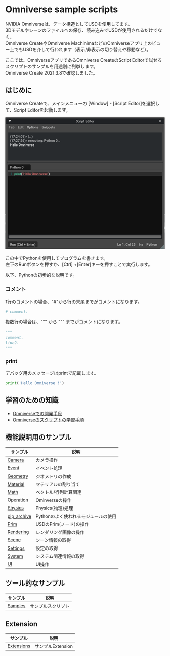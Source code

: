 # Omniverse sample scripts

NVIDIA Omniverseは、データ構造としてUSDを使用してます。     
3Dモデルやシーンのファイルへの保存、読み込みでUSDが使用されるだけでなく、    
Omniverse CreateやOmniverse MachinimaなどのOmniverseアプリ上のビュー上でもUSDを介して行われます（表示/非表示の切り替えや移動など）。      

ここでは、OmniverseアプリであるOmniverse CreateのScript Editorで試せるスクリプトのサンプルを用途別に列挙します。     
Omniverse Create 2021.3.8で確認しました。     

## はじめに

Omniverse Createで、メインメニューの [Window] - [Script Editor]を選択して、Script Editorを起動します。     

![omniverse_script_editor_01.png](./images/omniverse_script_editor_01.png)    

この中でPythonを使用してプログラムを書きます。    
左下のRunボタンを押すか、[Ctrl] +[Enter]キーを押すことで実行します。      

以下、Pythonの初歩的な説明です。     

### コメント

1行のコメントの場合、"#"から行の末尾までがコメントになります。     
```python
# comment.
```

複数行の場合は、""" から """ までがコメントになります。     
```python
"""
comment.
line2.
"""
```

### print

デバッグ用のメッセージはprintで記載します。     
```python
print('Hello Omniverse !')
```

## 学習のための知識

* [Omniverseでの開発手段](./knowledge/dev_method.md)
* [Omniverseのスクリプトの学習手順](./knowledge/dev_info.md)

## 機能説明用のサンプル

|サンプル|説明|     
|---|---|     
|[Camera](./Camera/readme.md)|カメラ操作|    
|[Event](./Event/readme.md)|イベント処理|    
|[Geometry](./Geometry/readme.md)|ジオメトリの作成|    
|[Material](./Material/readme.md)|マテリアルの割り当て|    
|[Math](./Math/readme.md)|ベクトル/行列計算関連|    
|[Operation](./Rendering/readme.md)|Ominverseの操作|    
|[Physics](./Physics/readme.md)|Physics(物理)処理|    
|[pip_archive](./pip_archive/readme.md)|Pythonのよく使われるモジュールの使用|    
|[Prim](./Prim/readme.md)|USDのPrim(ノード)の操作|    
|[Rendering](./Prim/readme.md)|レンダリング画像の操作|    
|[Scene](./Scene/readme.md)|シーン情報の取得|    
|[Settings](./Settings/readme.md)|設定の取得|    
|[System](./System/readme.md)|システム関連情報の取得|    
|[UI](./UI/readme.md)|UI操作|    

## ツール的なサンプル

|サンプル|説明|     
|---|---|     
|[Samples](./Samples/readme.md)|サンプルスクリプト|    

## Extension

|サンプル|説明|     
|---|---|     
|[Extensions](./Extensions/readme.md)|サンプルExtension|    
